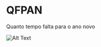 # QFPAN
Quanto tempo falta para o ano novo

![Alt Text](https://media.giphy.com/media/b9abiXnJ7DTqsnRkdm/giphy.gif)
